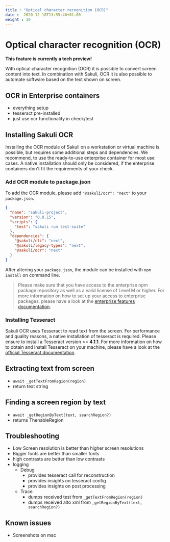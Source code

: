 ```yaml
---
title : "Optical character recognition (OCR)"
date :  2020-12-18T13:55:46+01:00
weight : 10
---
```


# Optical character recognition (OCR)

**This feature is currently a tech preview!**

With optical character recognition (OCR) it is possible to convert screen content into text. In combination with Sakuli, 
OCR it is also possible to automate software based on the text shown on screen.

## OCR in Enterprise containers
- everything setup
- tesseract pre-installed
- just use ocr functionality in check/test

## Installing Sakuli OCR

Installing the OCR module of Sakuli on a workstation or virtual machine is possible, but requires some additional steps
and dependencies. We recommend, to use the ready-to-use enterprise container for most use cases. A native installation
should only be considered, if the enterprise containers don't fit the requirements of your check.

### Add OCR module to package.json

To add the OCR module, please add `"@sakuli/ocr": "next"` to your `package.json`.

```json
{
  "name": "sakuli-project",
  "version": "0.8.15",
  "scripts": {
    "test": "sakuli run test-suite"
  },
  "dependencies": {
    "@sakuli/cli": "next",
    "@sakuli/legacy-types": "next",
    "@sakuli/ocr": "next"
  }
}
```

After altering your `package.json`, the module can be installed with `npm install` on command line.

> Please make sure that you have access to the enterprise npm package repository as well as a valid license of Level M
> or higher. For more information on how to set up your access to enterprise packages, please have a look at the 
> [enterprise features documentation](/docs/enterprise_features).

### Installing Tesseract

Sakuli OCR uses Tesseract to read text from the screen. For performance and quality reasons, a native installation of 
tesseract is required. Please ensure to install a Tesseract version >= **4.1.1**. For more information on how to obtain
and install Tesseract on your machine, please have a look at the
[official Tesseract documentation](https://github.com/tesseract-ocr/tessdoc/blob/master/Downloads.md).

## Extracting text from screen
- `await _getTextFromRegion(region)`
- return text string

## Finding a screen region by text
- `await _getRegionByText(text, searchRegion?)`
- returns ThenableRegion

## Troubleshooting
- Low Screen resolution is better than higher screen resolutions
- Bigger fonts are better than smaller fonts
- high contrasts are better than low contrasts
- logging
  - Debug
    - provides tesseract call for reconstruction
    - provides insights on tesseract config 
    - provides insights on post processing
  - Trace
    - dumps received test from `_getTextFromRegion(region)`
    - dumps received alto xml from `_getRegionByText(text, searchRegion?)`
  
## Known issues
- Screenshots on mac